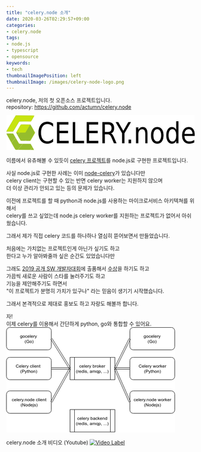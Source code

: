 ```yaml
---
title: "celery.node 소개"
date: 2020-03-26T02:29:57+09:00
categories:
- celery.node
tags:
- node.js
- typescript
- opensource
keywords:
- tech
thumbnailImagePosition: left
thumbnailImage: /images/celery-node-logo.png
---
```

celery.node, 저의 첫 오픈소스 프로젝트입니다.  
repository: https://github.com/actumn/celery.node
<!--more-->
![IMAGE](/images/celery-node-logo-word.png)

이름에서 유츄해볼 수 있듯이 [celery 프로젝트](https://github.com/celery/celery)를 node.js로 구현한 프로젝트입니다.

사실 node.js로 구현한 사례는 이미 [node-celery](https://github.com/mher/node-celery)가 있습니다만  
celery client는 구현할 수 있는 반면 celery worker는 지원하지 않으며  
더 이상 관리가 안되고 있는 등의 문제가 있습니다.

이전에 프로젝트를 할 때 python과 node.js를 사용하는 마이크로서비스 아키텍쳐를 위해서  
celery를 쓰고 싶었는데 node.js celery worker를 지원하는 프로젝트가 없어서 아쉬웠습니다.  

그래서 제가 직접 celery 코드를 하나하나 열심히 뜯어보면서 만들었습니다.

처음에는 가치없는 프로젝트인게 아닌가 싶기도 하고  
한다고 누가 알아봐줄까 싶은 순간도 있었습니다만

그래도 [2019 공개 SW 개발자대회](https://www.oss.kr/dev_competition_notice/show/43272fe9-cdb3-40b6-b9c3-bd495850b122)에 출품해서 [수상](https://www.oss.kr/index.php/dev_competition_activities/show/18e47132-10ac-4e1c-96e4-9077dd0757bf)을 하기도 하고  
가끔씩 새로운 사람이 스타를 눌러주기도 하고  
기능을 제안해주기도 하면서  
"이 프로젝트가 분명히 가치가 있구나" 라는 믿음이 생기기 시작했습니다.

그래서 본격적으로 제대로 홍보도 하고 자랑도 해볼까 합니다.  

자!  
이제 celery를 이용해서 간단하게 python, go와 통합할 수 있어요.
![IMAGE](/images/celery.node-concept-image.png)


celery.node 소개 비디오 (Youtube)
[![Video Label](https://img.youtube.com/vi/Fz8drsdoiA0/0.jpg)](https://www.youtube.com/watch?v=Fz8drsdoiA0)


